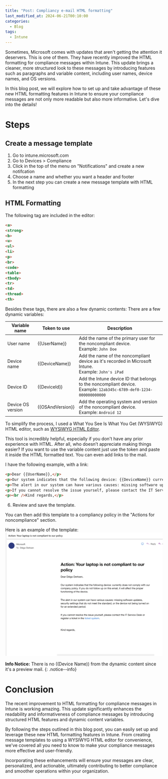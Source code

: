 ```yaml
---
title: "Post: Compliancy e-mail HTML formatting"
last_modified_at: 2024-06-21T00:10:00
categories:
  - Blog
tags:
  - Intune
---
```


Sometimes, Microsoft comes with updates that aren't getting the attention it deservers. This is one of them. They have recently improved the HTML formatting for compliance messages within Intune. This update brings a cleaner, more structured look to these messages by introducing features such as paragraphs and variable content, including user names, device names, and OS versions.

In this blog post, we will explore how to set up and take advantage of these new HTML formatting features in Intune to ensure your compliance messages are not only more readable but also more informative. Let's dive into the details!


# Steps

## Create a message template

1. Go to intune.microsoft.com
2. Go to Devices > Compliance
3. Click in the top of the menu on "Notifications" and create a new notifcation
4. Choose a name and whether you want a header and footer
5. In the next step you can create a new message template with HTML formatting

## HTML Formatting

The following tag are included in the editor:

```HTML
<a>
<strong>
<b>
<u>
<ul>
<li>
<p>
<br>
<code>
<table>
<tbody>
<tr>
<td>
<thread>
<th>
```

Besides these tags, there are also a few dynamic contents:
There are a few dynamic variables:

| Variable name     | Token to use     | Description                                                                                                            |
| ----------------- | ---------------- | ---------------------------------------------------------------------------------------------------------------------- |
| User name         | {{UserName}}     | Add the name of the primary user for the noncompliant device.  <br>Example: `John Doe`                                 |
| Device name       | {{DeviceName}}   | Add the name of the noncompliant device as it's recorded in Microsoft Intune.  <br>Example: `John's iPad`              |
| Device ID         | {{DeviceId}}     | Add the Intune device ID that belongs to the noncompliant device.  <br>Example: `12ab345c-6789-def0-1234-000000000000` |
| Device OS version | {{OSAndVersion}} | Add the operating system and version of the noncompliant device.  <br>Example: `Android 12`                            |



To simplify the process, I used a What You See Is What You Get (WYSIWYG) HTML editor, such as [WYSIWYG HTML Editor](https://wysiwyghtml.com/). 

This tool is incredibly helpful, especially if you don't have any prior experience with HTML. After all, who doesn’t appreciate making things easier? If you want to use the variable content just use the token and paste it inside the HTML formatted text. You can even add links to the mail.

I have the following example, with a link:

```HTML
<p>Dear {{UserName}},</p>
<p>Our system indicates that the following device: {{DeviceName}} currently does not comply with our company policy. If you do not follow up on this email, it will affect the proper functioning of the device.</p>
<p>The alert in our system can have various causes: missing software updates, security settings that do not meet the standard, or the device not being turned on for an extended period.</p>
<p>If you cannot resolve the issue yourself, please contact the IT Service Desk or register a ticket in the <a href="https://LinktoTicketSystem.com">ticket system</a>.</p>
<p><br />Kind regards,</p>
```

6. Review and save the template.


You can then add this template to a compliancy policy in the "Actions for noncompliance" section.


Here is an example of the template:
![Template example](/assets/images/Compliancy-e-mail-HTML-formatting/HTML_Formatting_Example_email.png)

**Info Notice:** There is no ((Device Name)) from the dynamic content since it's a preview mail.
{: .notice--info}

# Conclusion

The recent improvement to HTML formatting for compliance messages in Intune is working amazing. This update significantly enhances the readability and informativeness of compliance messages by introducing structured HTML features and dynamic content variables.

By following the steps outlined in this blog post, you can easily set up and leverage these new HTML formatting features in Intune. From creating message templates to using a WYSIWYG HTML editor for convenience, we've covered all you need to know to make your compliance messages more effective and user-friendly.

Incorporating these enhancements will ensure your messages are clear, personalized, and actionable, ultimately contributing to better compliance and smoother operations within your organization.